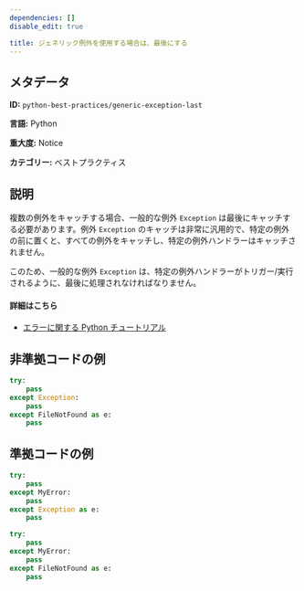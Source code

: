 ```yaml
---
dependencies: []
disable_edit: true

title: ジェネリック例外を使用する場合は、最後にする
---
```

## メタデータ
**ID:** `python-best-practices/generic-exception-last`

**言語:** Python

**重大度:** Notice

**カテゴリー:** ベストプラクティス

## 説明
複数の例外をキャッチする場合、一般的な例外 `Exception` は最後にキャッチする必要があります。例外 `Exception` のキャッチは非常に汎用的で、特定の例外の前に置くと、すべての例外をキャッチし、特定の例外ハンドラーはキャッチされません。

このため、一般的な例外 `Exception` は、特定の例外ハンドラーがトリガー/実行されるように、最後に処理されなければなりません。

#### 詳細はこちら

- [エラーに関する Python チュートリアル](https://docs.python.org/3/tutorial/errors.html)

## 非準拠コードの例
```python
try:
    pass
except Exception:
    pass
except FileNotFound as e:
    pass
```

## 準拠コードの例
```python
try:
    pass
except MyError:
    pass
except Exception as e:
    pass
```

```python
try:
    pass
except MyError:
    pass
except FileNotFound as e:
    pass
```
